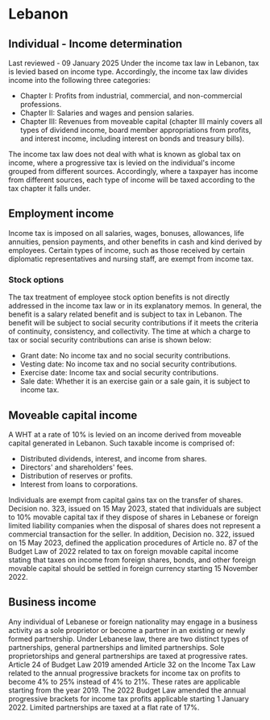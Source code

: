 # Lebanon
## Individual - Income determination
Last reviewed - 09 January 2025
Under the income tax law in Lebanon, tax is levied based on income type. Accordingly, the income tax law divides income into the following three categories:
  * Chapter I: Profits from industrial, commercial, and non-commercial professions.
  * Chapter II: Salaries and wages and pension salaries.
  * Chapter III: Revenues from moveable capital (chapter III mainly covers all types of dividend income, board member appropriations from profits, and interest income, including interest on bonds and treasury bills).


The income tax law does not deal with what is known as global tax on income, where a progressive tax is levied on the individual's income grouped from different sources. Accordingly, where a taxpayer has income from different sources, each type of income will be taxed according to the tax chapter it falls under.
## Employment income
Income tax is imposed on all salaries, wages, bonuses, allowances, life annuities, pension payments, and other benefits in cash and kind derived by employees.
Certain types of income, such as those received by certain diplomatic representatives and nursing staff, are exempt from income tax.
### Stock options
The tax treatment of employee stock option benefits is not directly addressed in the income tax law or in its explanatory memos. In general, the benefit is a salary related benefit and is subject to tax in Lebanon. The benefit will be subject to social security contributions if it meets the criteria of continuity, consistency, and collectivity. The time at which a charge to tax or social security contributions can arise is shown below:
  * Grant date: No income tax and no social security contributions.
  * Vesting date: No income tax and no social security contributions.
  * Exercise date: Income tax and social security contributions.
  * Sale date: Whether it is an exercise gain or a sale gain, it is subject to income tax.


## Moveable capital income
A WHT at a rate of 10% is levied on an income derived from moveable capital generated in Lebanon. Such taxable income is comprised of:
  * Distributed dividends, interest, and income from shares.
  * Directors' and shareholders' fees.
  * Distribution of reserves or profits.
  * Interest from loans to corporations.


Individuals are exempt from capital gains tax on the transfer of shares.
Decision no. 323, issued on 15 May 2023, stated that individuals are subject to 10% movable capital tax if they dispose of shares in Lebanese or foreign limited liability companies when the disposal of shares does not represent a commercial transaction for the seller.
In addition, Decision no. 322, issued on 15 May 2023, defined the application procedures of Article no. 87 of the Budget Law of 2022 related to tax on foreign movable capital income stating that taxes on income from foreign shares, bonds, and other foreign movable capital should be settled in foreign currency starting 15 November 2022.
## Business income
Any individual of Lebanese or foreign nationality may engage in a business activity as a sole proprietor or become a partner in an existing or newly formed partnership. Under Lebanese law, there are two distinct types of partnerships, general partnerships and limited partnerships.
Sole proprietorships and general partnerships are taxed at progressive rates. Article 24 of Budget Law 2019 amended Article 32 on the Income Tax Law related to the annual progressive brackets for income tax on profits to become 4% to 25% instead of 4% to 21%. These rates are applicable starting from the year 2019.
The 2022 Budget Law amended the annual progressive brackets for income tax profits applicable starting 1 January 2022.
Limited partnerships are taxed at a flat rate of 17%. 
